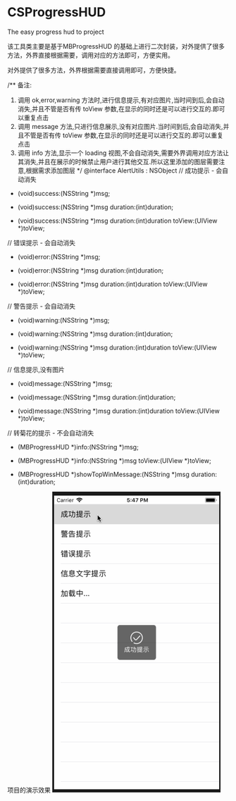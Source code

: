 # CSProgressHUD
The easy progress hud to project

该工具类主要是基于MBProgressHUD 的基础上进行二次封装，对外提供了很多方法，外界直接根据需要，调用对应的方法即可，方便实用。

对外提供了很多方法，外界根据需要直接调用即可，方便快捷。

/**
 备注:
 1. 调用 ok,error,warning 方法时,进行信息提示,有对应图片,当时间到后,会自动消失,并且不管是否有传 toView 参数,在显示的同时还是可以进行交互的.即可以重复点击
 2. 调用 message 方法,只进行信息展示,没有对应图片.当时间到后,会自动消失,并且不管是否有传 toView 参数,在显示的同时还是可以进行交互的.即可以重复点击
 3. 调用 info 方法,显示一个 loading 视图,不会自动消失,需要外界调用对应方法让其消失,并且在展示的时候禁止用户进行其他交互.所以这里添加的图层需要注意,根据需求添加图层
 */
@interface AlertUtils : NSObject
// 成功提示 - 会自动消失
+ (void)success:(NSString *)msg;

+ (void)success:(NSString *)msg duration:(int)duration;

+ (void)success:(NSString *)msg duration:(int)duration toView:(UIView *)toView;

// 错误提示 - 会自动消失
+ (void)error:(NSString *)msg;

+ (void)error:(NSString *)msg duration:(int)duration;

+ (void)error:(NSString *)msg duration:(int)duration toView:(UIView *)toView;

// 警告提示 - 会自动消失
+ (void)warning:(NSString *)msg;

+ (void)warning:(NSString *)msg duration:(int)duration;

+ (void)warning:(NSString *)msg duration:(int)duration toView:(UIView *)toView;

// 信息提示,没有图片
+ (void)message:(NSString *)msg;

+ (void)message:(NSString *)msg duration:(int)duration;

+ (void)message:(NSString *)msg duration:(int)duration toView:(UIView *)toView;

// 转菊花的提示 - 不会自动消失
+ (MBProgressHUD *)info:(NSString *)msg;

+ (MBProgressHUD *)info:(NSString *)msg toView:(UIView *)toView;

+ (MBProgressHUD *)showTopWinMessage:(NSString *)msg duration:(int)duration;

项目的演示效果
![项目演示效果](https://github.com/chenshuangsmart/CSProgressHUD/blob/master/showMessage.gif)

